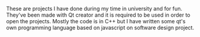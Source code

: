 These are projects I have done during my time in university and for fun. They've been made with Qt creator and it is required to be used in order to open the projects. Mostly the code is in C++ but I have written some qt's own programming language based on javascript on software design project.
